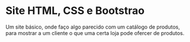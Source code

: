 # Site HTML, CSS e Bootstrao
 Um site básico, onde faço algo parecido com um catálogo de produtos, para mostrar a um cliente o que uma certa loja pode ofercer
 de produtos.

